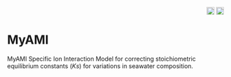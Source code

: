 <div align="right">
<a href="https://github.com/PalaeoCarb/MyAMI/actions/workflows/test-myami_v1.yml"><img src="https://github.com/PalaeoCarb/MyAMI/actions/workflows/test-myami_v1.yml/badge.svg" height=18></a>
<a href="https://badge.fury.io/py/pymyami"><img src="https://badge.fury.io/py/pymyami.svg" height=18></a>
</div>

# MyAMI
MyAMI Specific Ion Interaction Model for correcting stoichiometric equilibrium constants (*Ks*) for variations in seawater composition.
